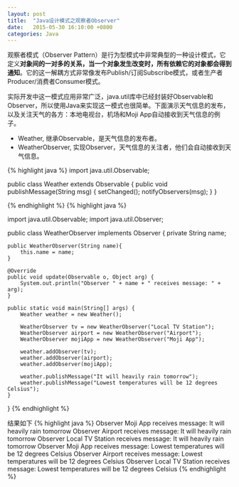 ```yaml
---
layout: post
title:  "Java设计模式之观察者Observer"
date:   2015-05-30 16:10:00 +0800
categories: Java
--- 
```


观察者模式（Observer Pattern）是行为型模式中非常典型的一种设计模式，它定义**对象间的一对多的关系，当一个对象发生改变时，所有依赖它的对象都会得到通知**。它的这一解耦方式非常像发布Publish/订阅Subscribe模式，或者生产者Producer/消费者Consumer模式。

实际开发中这一模式应用非常广泛，java.util库中已经封装好Observable和Observer，所以使用Java来实现这一模式也很简单。下面演示天气信息的发布，以及关注天气的各方：本地电视台，机场和Moji App自动接收到天气信息的例子。

* Weather, 继承Observable，是天气信息的发布者。
* WeatherObserver, 实现Observer，天气信息的关注者，他们会自动接收到天气信息。

{% highlight java %}
import java.util.Observable;

public class Weather extends Observable {
    public void publishMessage(String msg) {
        setChanged();
        notifyObservers(msg);
    }
}

{% endhighlight %}
{% highlight java %}

import java.util.Observable;
import java.util.Observer;

public class WeatherObserver implements Observer {
    private String name;

    public WeatherObserver(String name){
        this.name = name;
    }

    @Override
    public void update(Observable o, Object arg) {
        System.out.println("Observer " + name + " receives message: " + arg);
    }

    public static void main(String[] args) {
        Weather weather = new Weather();

        WeatherObserver tv = new WeatherObserver("Local TV Station");
        WeatherObserver airport = new WeatherObserver("Airport");
        WeatherObserver mojiApp = new WeatherObserver("Moji App");

        weather.addObserver(tv);
        weather.addObserver(airport);
        weather.addObserver(mojiApp);

        weather.publishMessage("It will heavily rain tomorrow");
        weather.publishMessage("Lowest temperatures will be 12 degrees Celsius");
    }
}
{% endhighlight %}
 
结果如下
{% highlight java %}
Observer Moji App receives message: It will heavily rain tomorrow
Observer Airport receives message: It will heavily rain tomorrow
Observer Local TV Station receives message: It will heavily rain tomorrow
Observer Moji App receives message: Lowest temperatures will be 12 degrees Celsius
Observer Airport receives message: Lowest temperatures will be 12 degrees Celsius
Observer Local TV Station receives message: Lowest temperatures will be 12 degrees Celsius
{% endhighlight %} 

